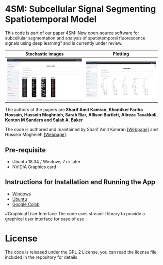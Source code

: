 # 4SM: Subcellular Signal Segmenting Spatiotemporal Model


This code is part of our paper 4SM: New open-source software for subcellular segmentation and analysis of spatiotemporal fluorescence signals using deep learning" and is currently under review.

Stochastic images            |  Plotting
:-------------------------:|:-------------------------:
![](docs/allison_stochastic.png)  |  ![](docs/sharif_plots.png)

The authors of the papers are <b>Sharif Amit Kamran, Khondker Fariha Hossain, Hussein Moghnieh, Sarah Riar, Allison Bartlett, Alireza Tavakkoli, Kenton M Sanders and Salah A. Baker</b>

The code is authored and maintained by Sharif Amit Kamran [[Webpage]](https://www.sharifamit.com/) and Hussein Moghnieh [[Webpage]](https://medium.com/@husseinmoghnie).

## Pre-requisite
- Ubuntu 18.04 / Windows 7 or later
- NVIDIA Graphics card


## Instructions for Installation and Running the App  
- [Windows](installation_guides/Windows_Installation_Guide.md)
- [Ubuntu](installation_guides/Ubuntu_Instllation_Guide.md)  
- [Google Colab](https://colab.research.google.com/drive/1mlmrOho8D5Cd-eqlV-aZHAYAY-EpEjmj?usp=sharing)


#Graphical User Interface
The code uses streamlit library to provide a graphical user interface for ease of use

# License
The code is released under the GPL-2 License, you can read the license file included in the repository for details.
